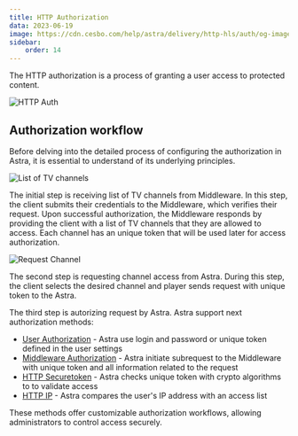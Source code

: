 ```yaml
---
title: HTTP Authorization
data: 2023-06-19
image: https://cdn.cesbo.com/help/astra/delivery/http-hls/auth/og-image.png
sidebar:
    order: 14
---
```


The HTTP authorization is a process of granting a user access to protected content.

![HTTP Auth](https://cdn.cesbo.com/help/astra/delivery/http-hls/auth/diagram.svg)

## Authorization workflow

Before delving into the detailed process of configuring the authorization in Astra, it is essential to understand of its underlying principles.

![List of TV channels](https://cdn.cesbo.com/help/astra/delivery/http-hls/auth/step-1.svg)

The initial step is receiving list of TV channels from Middleware. In this step, the client submits their credentials to the Middleware, which verifies their request. Upon successful authorization, the Middleware responds by providing the client with a list of TV channels that they are allowed to access. Each channel has an unique token that will be used later for access authorization.

![Request Channel](https://cdn.cesbo.com/help/astra/delivery/http-hls/auth/step-2.svg)

The second step is requesting channel access from Astra. During this step, the client selects the desired channel and player sends request with unique token to the Astra.

The third step is autorizing request by Astra. Astra support next authorization methods:

- [User Authorization](/en/astra/delivery/user) - Astra use login and password or unique token defined in the user settings
- [Middleware Authorization](/en/astra/delivery/middleware) - Astra initiate subrequest to the Middleware with unique token and all information related to the request
- [HTTP Securetoken](/en/astra/delivery/securetoken) - Astra checks unique token with crypto algorithms to  to validate access
- [HTTP IP](/en/astra/delivery/ip) - Astra compares the user's IP address with an access list

These methods offer customizable authorization workflows, allowing administrators to control access securely.
